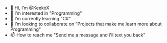 - 👋 Hi, I’m @KeekoX
- 👀 I’m interested in "Programming"
- 🌱 I’m currently learning "C#"
- 💞️ I’m looking to collaborate on "Projects that make me learn more about Programming"
- 📫 How to reach me "Send me a message and i'll text you back"

<!---
KeekoX/KeekoX is a ✨ special ✨ repository because its `README.md` (this file) appears on your GitHub profile.
You can click the Preview link to take a look at your changes.
--->
